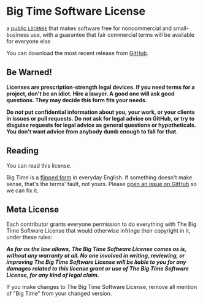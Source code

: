 # Big Time Software License

a [public `LICENSE`](./license.md) that makes software free for noncommercial and small-business use, with a guarantee that fair commercial terms will be available for everyone else

You can download the most recent release from [GitHub](https://github.com/berneout/big-time-software-license/releases).

## Be Warned!

**Licenses are prescription-strength legal devices.  If you need terms for a project, don't be an idiot.  Hire a lawyer.  A good one will ask good questions. They may decide this form fits your needs.**

**Do _not_ put confidential information about you, your work, or your clients in issues or pull requests.  Do _not_ ask for legal advice on GitHub, or try to disguise requests for legal advice as general questions or hypotheticals.  You don't want advice from anybody dumb enough to fall for that.**

## Reading

You can read this license.

Big Time is a [flipped form](https://flippedform.com) in everyday English.  If something doesn't make sense, that's the terms' fault, not yours.  Please [open an issue on GitHub](https://github.com/berneout/big-time-softwrae-license/issues/new) so we can fix it.

## Meta License

Each contributor grants everyone permission to do everything with The Big Time Software License that would otherwise infringe their copyright in it, under these rules:

***As far as the law allows, The Big Time Software License comes as is, without any warranty at all.  No one involved in writing, reviewing, or improving The Big Time Software License will be liable to you for any damages related to this license grant or use of The Big Time Software License, for any kind of legal claim.***

If you make changes to The Big Time Software License, remove all mention of "Big Time" from your changed version.
